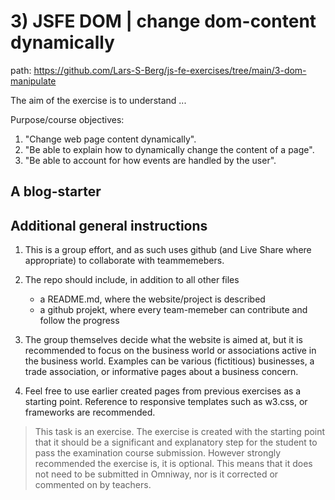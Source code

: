 # 3) JSFE DOM | change dom-content dynamically

path: <https://github.com/Lars-S-Berg/js-fe-exercises/tree/main/3-dom-manipulate>

The aim of the exercise is to understand ...

Purpose/course objectives:

1. "Change web page content dynamically".
2. "Be able to explain how to dynamically change the content of a page".
3. "Be able to account for how events are handled by the user".

## A blog-starter

## Additional general instructions

1. This is a group effort, and as such uses github (and Live Share where appropriate) to collaborate with teammemebers.

2. The repo should include, in addition to all other files
    - a README.md, where the website/project is described
    - a github projekt, where every team-memeber can contribute and follow the progress

3. The group themselves decide what the website is aimed at, but it is recommended to focus on the business world or associations active in the business world. Examples can be various (fictitious) businesses, a trade association, or informative pages about a business concern.

4. Feel free to use earlier created pages from previous exercises as a starting point. Reference to responsive templates such as w3.css, or frameworks are recommended.

> This task is an exercise. The exercise is created with the starting point that it should be a significant and explanatory step for the student to pass the examination course submission. However strongly recommended the exercise is, it is optional. This means that it does not need to be submitted in Omniway, nor is it corrected or commented on by teachers.
